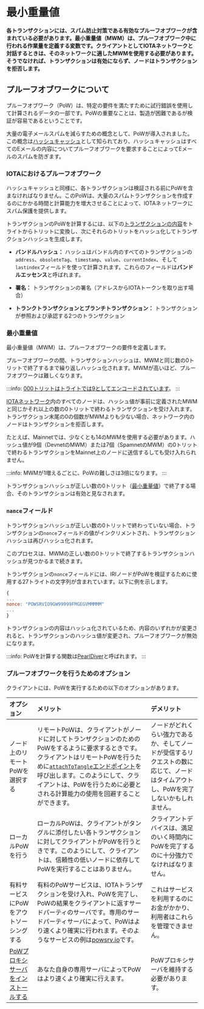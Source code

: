 # 最小重量値
<!-- # Minimum weight magnitude -->

**各トランザクションには、スパム防止対策である有効なプルーフオブワークが含まれている必要があります。最小重量値（MWM）は、プルーフオブワーク中に行われる作業量を定義する変数です。クライアントとしてIOTAネットワークと対話するときは、そのネットワークに適したMWMを使用する必要があります。そうでなければ、トランザクションは有効にならず、ノードはトランザクションを拒否します。**
<!-- **Each transaction must include a valid proof of work, which is a spam prevention measure. The minimum weight magnitude (MWM) is a variable that defines how much work is done during proof of work. When you interact with an IOTA network as a client, you must use the correct MWM for that network. Otherwise, your transaction won't be valid and the nodes will reject it.** -->

## プルーフオブワークについて
<!-- ## About proof of work -->

プルーフオブワーク（PoW）は、特定の要件を満たすために試行錯誤を使用して計算されるデータの一部です。PoWの重要なことは、製造が困難であるが検証が容易であるということです。
<!-- A proof of work (PoW) is a piece of data that is calculated using trial and error to meet certain requirements. The key to PoW is that it's difficult to produce, but easy to verify. -->

大量の電子メールスパムを減らすための概念として、PoWが導入されました。この概念は[ハッシュキャッシュ](https://en.wikipedia.org/wiki/Hashcash)として知られており、ハッシュキャッシュはすべてのEメールの内容についてプルーフオブワークを要求することによってEメールのスパムを防ぎます。
<!-- PoW was introduced as a concept to reduce large amounts of email spam. This concept is known as [hashcash](https://en.wikipedia.org/wiki/Hashcash), and is a method of preventing email spam by requiring a proof of work for the contents of every email. -->

<!-- PoW is easy to calculate for one email, but costs a lot in time and computational power to calculate for mass spam emails. -->

### IOTAにおけるプルーフオブワーク
<!-- ### Proof of work in IOTA -->

ハッシュキャッシュと同様に、各トランザクションは検証される前にPoWを含まなければなりません。このPoWは、大量のスパムトランザクションを作成するのにかかる時間と計算能力を増大させることによって、IOTAネットワークにスパム保護を提供します。
<!-- Similar to hashcash, each transaction must include a PoW before it can be validated. This PoW provides spam protection for an IOTA network by increasing the time and computational power it takes to create mass spam transactions. -->

トランザクションのPoWを計算するには、以下の[トランザクションの内容](root://dev-essentials/0.1/references/structure-of-a-transaction.md)をトライトからトリットに変換し、次にそれらのトリットをハッシュ化してトランザクションハッシュを生成します。
<!-- To calculate the PoW for a transaction, the following [contents of the transaction](root://dev-essentials/0.1/references/structure-of-a-transaction.md) are converted from trytes to trits, then those trits are hashed to result in a transaction hash: -->

* **バンドルハッシュ：** ハッシュはバンドル内のすべてのトランザクションの`address`、`obsoleteTag`、`timestamp`、`value`、`currentIndex`、そして`lastindex`フィールドを使って計算されます。これらのフィールドは**バンドルエッセンス**と呼ばれます。
<!-- * **Bundle hash:** Hash that's calculated using the `address`, `obsoleteTag`, `timestamp`, `value`, `currentIndex`, and `lastindex` fields of all transactions in a bundle. These fields are called the **bundle essence**. -->
* **署名：** トランザクションの署名（アドレスからIOTAトークンを取り出す場合）
<!-- * **Signature:** Signature of the transaction (if it withdraws IOTA tokens from an address) -->
* **トランクトランザクションとブランチトランザクション：** トランザクションが参照および承認する2つのトランザクション
<!-- * **Trunk transaction and branch transaction:** Two transactions that the transaction references and approves -->

### 最小重量値
<!-- ### Minimum weight magnitude -->

最小重量値（MWM）は、プルーフオブワークの要件を定義します。
<!-- Minimum weight magnitude (MWM) defines the requirements for proof of work. -->

プルーフオブワークの間、トランザクションハッシュは、MWMと同じ数の0トリットで終了するまで繰り返しハッシュ化されます。MWMが高いほど、プルーフオブワークは難しくなります。
<!-- During proof of work, the transaction hash is repeatedly hashed until it ends in the same number of 0 trits as the MWM. The higher the MWM, the harder the proof of work. -->

:::info:
[000トリットはトライトでは9としてエンコードされています](root://dev-essentials/0.1/references/tryte-alphabet.md)。
:::
<!-- :::info: -->
<!-- [Three 0 trits are encoded as a 9 in trytes](root://dev-essentials/0.1/references/tryte-alphabet.md). -->
<!-- ::: -->

[IOTAネットワーク](root://getting-started/0.1/references/iota-networks.md)内のすべてのノードは、ハッシュ値が事前に定義されたMWMと同じかそれ以上の数の0トリットで終わるトランザクションを受け入れます。トランザクション末尾の0の個数がMWMよりも少ない場合、ネットワーク内のノードはトランザクションを拒否します。
<!-- All nodes in an [IOTA network](root://getting-started/0.1/references/iota-networks.md) accept transactions whose hashes end in the same or higher number of 0 trits as their predefined MWM. If a transaction ends in fewer 0 trits than the MWM, the nodes in that network will reject it. -->

たとえば、Mainnetでは、少なくとも14のMWMを使用する必要があります。ハッシュ値が9個（DevnetのMWM）または7個（SpamnetのMWM）の0トリットで終わるトランザクションをMainnet上のノードに送信するしても受け入れられません。
<!-- For example, on the Mainnet, you must use at least a MWM of 14. If you were to send a transaction whose hash ends in 9 (the MWM on the Devnet) or 7 (the MWM on the Spamnet) 0 trits, no nodes on the Mainnet would accept it. -->

:::info:
MWMが1増えるごとに、PoWの難しさは3倍になります。
:::
<!-- :::info: -->
<!-- Every increment of the MWM triples the difficulty of the PoW. -->
<!-- ::: -->

トランザクションハッシュが正しい数の0トリット（[最小重量値](root://dev-essentials/0.1/concepts/minimum-weight-magnitude.md)）で終了する場合、そのトランザクションは有効と見なされます。
<!-- If the transaction hash ends in the correct number of 0 trits ([minimum weight magnitude](root://dev-essentials/0.1/concepts/minimum-weight-magnitude.md)), it's considered valid. -->

### `nance`フィールド
<!-- ### The `nonce` field -->

トランザクションハッシュが正しい数の0トリットで終わっていない場合、トランザクションの`nonce`フィールドの値がインクリメントされ、トランザクションハッシュは再びハッシュ化されます。
<!-- If the transaction hash doesn't end in the correct number of 0 trits, the value of the transaction's `nonce` field is incremented and the transaction hash is hashed again. -->

このプロセスは、MWMの正しい数の0トリットで終了するトランザクションハッシュが見つかるまで続きます。
<!-- This process continues until a transaction hash is found that ends in the correct number of 0 trits for the MWM. -->

トランザクションの`nonce`フィールドには、IRIノードがPoWを検証するために使用する27トライトの文字列が含まれています。以下に例を示します。
<!-- The `nonce` field of a transaction contains a string of 27 trytes that IRI nodes use to validate the PoW, for example: -->

```javascript
{
...
nonce: "POWSRVIO9GW99999FMGEGVMMMMM"
...
}

```

トランザクションの内容はハッシュ化されているため、内容のいずれかが変更されると、トランザクションのハッシュ値が変更され、プルーフオブワークが無効になります。
<!-- Because the the contents of the transaction are hashed, if any of the contents change, the transaction hash will change and make the proof of work invalid. -->

:::info:
PoWを計算する関数は[PearlDiver](https://github.com/iotaledger/iri/blob/fcf2d105851ee891b093e2857592fa05258ec5be/src/main/java/com/iota/iri/crypto/PearlDiver.java)と呼ばれます。
:::
<!-- :::info: -->
<!-- The function that calculates PoW is called the [PearlDiver](https://github.com/iotaledger/iri/blob/fcf2d105851ee891b093e2857592fa05258ec5be/src/main/java/com/iota/iri/crypto/PearlDiver.java). -->
<!-- ::: -->

### プルーフオブワークを行うためのオプション
<!-- ### Options for doing proof of work -->

クライアントには、PoWを実行するための以下のオプションがあります。
<!-- Clients have the following options for doing PoW: -->

| **オプション** | **メリット** | **デメリット** |
| :------------- | :----------- | :------------- |
| ノード上のリモートPoWを選択する | リモートPoWは、クライアントがノードに対してトランザクションのためのPoWをするように要求するときです。クライアントはリモートPoWを行うために[`attachToTangle`エンドポイント](root://node-software/0.1/iri/references/api-reference.md#attachToTangle)を呼び出します。このようにして、クライアントは、PoWを行うために必要とされる計算能力の使用を回避することができます。 | ノードがどれくらい強力であるか、そしてノードが受信するリクエストの数に応じて、ノードはタイムアウトし、PoWを完了しないかもしれません。 |
| ローカルPoWを行う | ローカルPoWは、クライアントがタングルに添付したい各トランザクションに対してクライアントがPoWを行うときです。このようにして、クライアントは、信頼性の低いノードに依存してPoWを実行することはありません。 | クライアントデバイスは、満足のいく時間内にPoWを完了するのに十分強力でなければなりません。 |
| 有料サービスにPoWをアウトソーシングする | 有料のPoWサービスは、IOTAトランザクションを受け入れ、PoWを完了し、PoWの結果をクライアントに返すサードパーティのサーバです。専用のサードパーティサーバによって、PoWはより速くより確実に行われます。そのようなサービスの例は[powsrv.io](https://powsrv.io/#quickstart)です。 | これはサービスを利用するのにお金がかかり、利用者はこれらを管理できません。 |
| [PoWプロキシサーバをインストールする](root://node-software/0.1/iri/how-to-guides/install-a-pow-proxy.md) | あなた自身の専用サーバによってPoWはより速くより確実に行えます。 | PoWプロキシサーバを維持する必要があります。 |

<!-- |**Option**|**Advantages**|**Disadvantages**| -->
<!-- |:-------|:---------|:------------| -->
<!-- |Choose remote PoW on a node|Remote PoW is when clients asks a node to do PoW for a transaction. Clients do this by calling the [`attachToTangle` endpoint](root://node-software/0.1/iri/references/api-reference.md#attachToTangle). This way, clients can avoid using the computational power needed to do PoW.|Depending on how powerful the node is and how many requests it receives, it may time out and not complete the PoW | -->
<!-- |Do local PoW|Local PoW is when clients do PoW for each transaction that they want to attach to the Tangle. This way, clients aren't reliant on unreliable nodes to do PoW.|The client device may not be powerful enough to complete PoW in a satisfactory amount of time| -->
<!-- |Outsource PoW to a paid service|A paid PoW service is a third-party server that accepts IOTA transactions, completes PoW and returns it to the client. PoW is done faster more more reliably by a dedicated third-party server. An example of such a service is [powsrv.io](https://powsrv.io/#quickstart)|It costs money to use the service and you don't have control over it| -->
<!-- |[Install a PoW proxy server](root://node-software/0.1/iri/how-to-guides/install-a-pow-proxy.md)|PoW is done faster more more reliably by your own dedicated server|You need to maintain the PoW proxy server| -->
